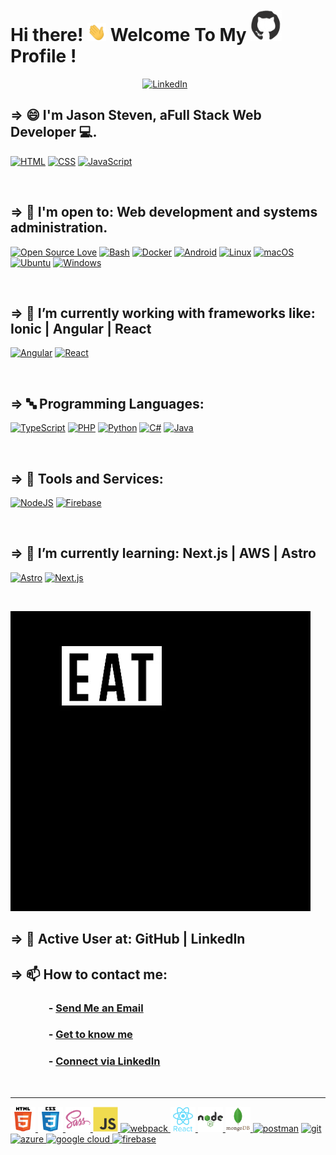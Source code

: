 #  <br>Hi there! <img src="./images/greet.gif" width="30"> Welcome To My <img src="./images/octo.gif" alt="GitHub Logo" width="50" height="50" /> Profile !

&emsp; &emsp; &emsp; &emsp; &emsp; &emsp; &emsp; &emsp; &emsp; &emsp; &emsp; &emsp;[![LinkedIn](https://custom-icon-badges.demolab.com/badge/LinkedIn-0A66C2?logo=linkedin-white&logoColor=fff)](https://www.linkedin.com/in/jason-steven-gamba-manzano-03574733b/)

## => 😄 I'm Jason Steven, **aFull Stack Web Developer 💻.**

[![HTML](https://img.shields.io/badge/HTML-%23E34F26.svg?logo=html5&logoColor=white)](#)
[![CSS](https://img.shields.io/badge/CSS-1572B6?logo=css3&logoColor=fff)](#)
[![JavaScript](https://img.shields.io/badge/JavaScript-F7DF1E?logo=javascript&logoColor=000)](#)

<br/>

## => 🙌 I'm open to: **Web development and systems administration.**

[![Open Source Love](https://badges.frapsoft.com/os/v1/open-source.svg?v=102)](#)
[![Bash](https://img.shields.io/badge/Bash-4EAA25?logo=gnubash&logoColor=fff)](#)
[![Docker](https://img.shields.io/badge/Docker-2496ED?logo=docker&logoColor=fff)](#)
[![Android](https://img.shields.io/badge/Android-3DDC84?logo=android&logoColor=white)](#)
[![Linux](https://img.shields.io/badge/Linux-FCC624?logo=linux&logoColor=black)](#)
[![macOS](https://img.shields.io/badge/macOS-000000?logo=apple&logoColor=F0F0F0)](#)
[![Ubuntu](https://img.shields.io/badge/Ubuntu-E95420?logo=ubuntu&logoColor=white)](#)
[![Windows](https://custom-icon-badges.demolab.com/badge/Windows-0078D6?logo=windows11&logoColor=white)](#)

<br/>

## => 🔭 I’m currently working with frameworks like: **Ionic | Angular | React**

[![Angular](https://img.shields.io/badge/Angular-%23DD0031.svg?logo=angular&logoColor=white)](#)
[![React](https://img.shields.io/badge/React-%2320232a.svg?logo=react&logoColor=%2361DAFB)](#)

<br/>

## => 🔤 **Programming Languages:**

[![TypeScript](https://img.shields.io/badge/TypeScript-3178C6?logo=typescript&logoColor=fff)](#)
[![PHP](https://img.shields.io/badge/php-%23777BB4.svg?&logo=php&logoColor=white)](#)
[![Python](https://img.shields.io/badge/Python-3776AB?logo=python&logoColor=fff)](#)
[![C#](https://custom-icon-badges.demolab.com/badge/C%23-%23239120.svg?logo=cshrp&logoColor=white)](#)
[![Java](https://img.shields.io/badge/Java-%23ED8B00.svg?logo=openjdk&logoColor=white)](#)

<br/>

## => 🧰 **Tools and Services:**

[![NodeJS](https://img.shields.io/badge/Node.js-6DA55F?logo=node.js&logoColor=white)](#)
[![Firebase](https://img.shields.io/badge/Firebase-039BE5?logo=Firebase&logoColor=white)](#)

<br/>

## => 🌱 I’m currently learning: **Next.js | AWS | Astro**

[![Astro](https://img.shields.io/badge/Astro-BC52EE?logo=astro&logoColor=fff)](#)
[![Next.js](https://img.shields.io/badge/Next.js-black?logo=next.js&logoColor=white)](#)

<br/>

[![CODE](/images/esCr.webp)](#)

## => 💁 Active User at: **GitHub | LinkedIn**

## => 📫 How to contact me:

### &emsp; &emsp; &emsp; - [**Send Me an Email**](mailto:jasondevgm@gmail.com)

### &emsp; &emsp; &emsp; - [**Get to know me**](https://jasondevgm.is-a.dev/)

### &emsp; &emsp; &emsp; - [**Connect via LinkedIn**](https://www.linkedin.com/in/jason-steven-gamba-manzano-03574733b/)
<br/>

---

<p align="left">
<a href="https://www.w3.org/html/" target="_blank"> <img src="https://raw.githubusercontent.com/devicons/devicon/master/icons/html5/html5-original-wordmark.svg" alt="html5" width="40" height="40"/> </a>
<a href="https://www.w3schools.com/css/" target="_blank"> <img src="https://raw.githubusercontent.com/devicons/devicon/master/icons/css3/css3-original-wordmark.svg" alt="css3" width="40" height="40"/> </a>
<a href="https://sass-lang.com" target="_blank"> <img src="https://raw.githubusercontent.com/devicons/devicon/master/icons/sass/sass-original.svg" alt="sass" width="40" height="40"/> </a>
<a href="https://developer.mozilla.org/en-US/docs/Web/JavaScript" target="_blank"> <img src="https://raw.githubusercontent.com/devicons/devicon/master/icons/javascript/javascript-original.svg" alt="javascript" width="40" height="40"/> </a>
<a href="https://webpack.js.org/" target="_blank"> <img src="https://www.vectorlogo.zone/logos/js_webpack/js_webpack-icon.svg" alt="webpack" width="40" height="40"/> </a>
<a href="https://reactjs.org/" target="_blank"> <img src="https://raw.githubusercontent.com/devicons/devicon/master/icons/react/react-original-wordmark.svg" alt="react" width="40" height="40"/> </a>
<a href="https://nodejs.org" target="_blank"> <img src="https://raw.githubusercontent.com/devicons/devicon/master/icons/nodejs/nodejs-original-wordmark.svg" alt="nodejs" width="40" height="40"/> </a>
<a href="https://www.mongodb.com/" target="_blank"> <img src="https://raw.githubusercontent.com/devicons/devicon/master/icons/mongodb/mongodb-original-wordmark.svg" alt="mongodb" width="40" height="40"/> </a>
<a href="https://www.postman.com/" target="_blank"> <img src="https://www.vectorlogo.zone/logos/getpostman/getpostman-icon.svg" alt="postman" width="40" height="40"/></a>
<a href="https://git-scm.com/" target="_blank"> <img src="https://www.vectorlogo.zone/logos/git-scm/git-scm-icon.svg" alt="git" width="40" height="40"/> </a>
<a href="https://azure.microsoft.com/en-us/" target="_blank"> <img src="https://www.vectorlogo.zone/logos/microsoft_azure/microsoft_azure-icon.svg" alt="azure" width="40" height="40"/> </a>
 <a href="https://cloud.google.com/" target="_blank"> <img src="https://www.vectorlogo.zone/logos/google_cloud/google_cloud-icon.svg" alt="google cloud" width="40" height="40"/> </a>
 <a href="https://firebase.google.com/" target="_blank"> <img src="https://www.vectorlogo.zone/logos/firebase/firebase-icon.svg" alt="firebase" width="40" height="40"/> </a>
</p>
